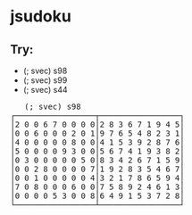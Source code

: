 # jsudoku

## Try:
* (; svec) s98
* (; svec) s99
* (; svec) s44

<pre>
   (; svec) s98   
┌─────────────────┬─────────────────┐
│2 0 0 6 7 0 0 0 0│2 8 3 6 7 1 9 4 5│
│0 0 6 0 0 0 2 0 1│9 7 6 5 4 8 2 3 1│
│4 0 0 0 0 0 8 0 0│4 1 5 3 9 2 8 7 6│
│5 0 0 0 0 9 3 0 0│5 6 7 4 1 9 3 8 2│
│0 3 0 0 0 0 0 5 0│8 3 4 2 6 7 1 5 9│
│0 0 2 8 0 0 0 0 7│1 9 2 8 3 5 4 6 7│
│0 0 1 0 0 0 0 0 4│3 2 1 7 8 6 5 9 4│
│7 0 8 0 0 0 6 0 0│7 5 8 9 2 4 6 1 3│
│0 0 0 0 5 3 0 0 8│6 4 9 1 5 3 7 2 8│
└─────────────────┴─────────────────┘
   </pre>
